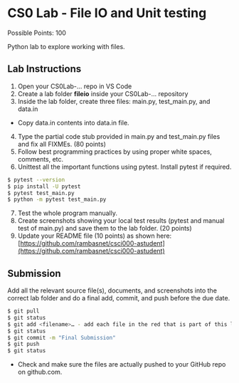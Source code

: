 # CS0 Lab - File IO and Unit testing

Possible Points: 100

Python lab to explore working with files.

## Lab Instructions

1. Open your CS0Lab-... repo in VS Code
2. Create a lab folder **fileio** inside your CS0Lab-... repository
3. Inside the lab folder, create three files: main.py,  test_main.py, and data.in
  - Copy data.in contents into data.in file.
4. Type the partial code stub provided in main.py and test_main.py files and fix all FIXMEs. (80 points)
5. Follow best programming practices by using proper white spaces, comments, etc.
6. Unittest all the important functions using pytest. Install pytest if required.

```bash
$ pytest --version
$ pip install -U pytest
$ pytest test_main.py
$ python -m pytest test_main.py
```

7. Test the whole program manually.
8. Create screenshots showing your local test results (pytest and manual test of main.py) and save them to the lab folder. (20 points)
9. Update your README file (10 points) as shown here: [https://github.com/rambasnet/csci000-astudent](https://github.com/rambasnet/csci000-astudent)

## Submission

Add all the relevant source file(s), documents, and screenshots into the correct lab folder and do a final add, commit, and push before the due date.

```bash
$ git pull
$ git status
$ git add <filename>… - add each file in the red that is part of this lab
$ git status
$ git commit -m "Final Submission"
$ git push
$ git status
```

- Check and make sure the files are actually pushed to your GitHub repo on github.com.
